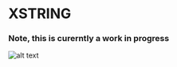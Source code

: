 # XSTRING


### Note, this is curerntly a work in progress


![alt text](https://github.com/dark-r00t/STRING/blob/master/documentation/test_output.png?raw=true) 

